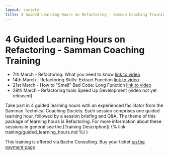 ```yaml
---
layout: society
title: 4 Guided Learning Hours on Refactoring - Samman Coaching Training
---
```


# 4 Guided Learning Hours on Refactoring - Samman Coaching Training
* 7th March - Refactoring: What you need to know [link to video](https://youtu.be/K7xSsNpeM8I?si=efMkbuN6M2w63UPx)
* 14th March - Refactoring Skills: Extract Function [link to video](https://youtu.be/lOAktlPd8uk?si=Fm6crNtYkwyyYqwz)
* 21st March - How to "Smell" Bad Code: Long Function [link to video](https://youtu.be/L-cN7NI-Fes?si=Ej4UzqBdd17OI9cO)
* 28th March - Refactoring tools Speed Up Development (video not yet released)

Take part in 4 guided learning hours with an experienced facilitator from the Samman Technical Coaching Society. Each session comprises one guided learning hour, followed by a session briefing and Q&A. The theme of this package of learning hours is Refactoring. For more information about these sessions in general see the [Training Description]( {% link training/guided_learning_hours.md %} )

This training is offered via Bache Consulting. Buy your ticket [on the payment page](https://buy.stripe.com/bIYcO11pSgGa1VubII)
